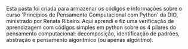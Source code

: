 Esta pasta foi criada para armazenar os códigos e informações sobre o curso 'Princípios de Pensamento Computacional com Python' da DIO, ministrado por Renata Ribeiro. Aqui aprendi e fiz uma verificação de aprendizagem com códigos simples em python sobre os 4 pilares do pensamento computacional: decomposição,  identificação de padrões, abstração e pensamento algorítmico (ou apenas algoritmo).

